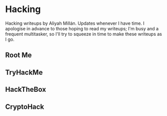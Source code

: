 # Hacking
Hacking writeups by Aliyah Millán.
Updates whenever I have time.
I apologise in advance to those hoping to read my writeups; I'm busy and a frequent multitasker, so I'll try to squeeze in time to make these writeups as I go.

## Root Me
## TryHackMe
## HackTheBox
## CryptoHack
